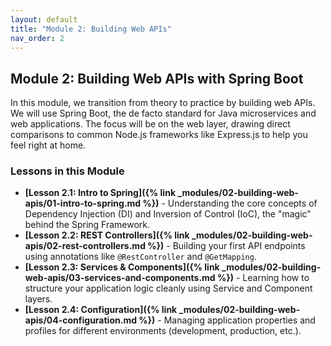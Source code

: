 ```yaml
---
layout: default
title: "Module 2: Building Web APIs"
nav_order: 2
---
```


## Module 2: Building Web APIs with Spring Boot

In this module, we transition from theory to practice by building web APIs. We will use Spring Boot, the de facto standard for Java microservices and web applications. The focus will be on the web layer, drawing direct comparisons to common Node.js frameworks like Express.js to help you feel right at home.

### Lessons in this Module

- **[Lesson 2.1: Intro to Spring]({% link _modules/02-building-web-apis/01-intro-to-spring.md %})** - Understanding the core concepts of Dependency Injection (DI) and Inversion of Control (IoC), the "magic" behind the Spring Framework.
- **[Lesson 2.2: REST Controllers]({% link _modules/02-building-web-apis/02-rest-controllers.md %})** - Building your first API endpoints using annotations like `@RestController` and `@GetMapping`.
- **[Lesson 2.3: Services & Components]({% link _modules/02-building-web-apis/03-services-and-components.md %})** - Learning how to structure your application logic cleanly using Service and Component layers.
- **[Lesson 2.4: Configuration]({% link _modules/02-building-web-apis/04-configuration.md %})** - Managing application properties and profiles for different environments (development, production, etc.).
